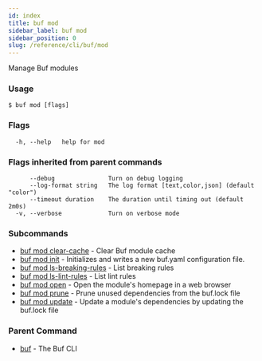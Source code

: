 ```yaml
---
id: index
title: buf mod
sidebar_label: buf mod
sidebar_position: 0
slug: /reference/cli/buf/mod
---
```

Manage Buf modules

### Usage
```terminal
$ buf mod [flags]
```

### Flags

```
  -h, --help   help for mod
```

### Flags inherited from parent commands

```
      --debug               Turn on debug logging
      --log-format string   The log format [text,color,json] (default "color")
      --timeout duration    The duration until timing out (default 2m0s)
  -v, --verbose             Turn on verbose mode
```

### Subcommands

* [buf mod clear-cache](mod/clear-cache)	 - Clear Buf module cache
* [buf mod init](mod/init)	 - Initializes and writes a new buf.yaml configuration file.
* [buf mod ls-breaking-rules](mod/ls-breaking-rules)	 - List breaking rules
* [buf mod ls-lint-rules](mod/ls-lint-rules)	 - List lint rules
* [buf mod open](mod/open)	 - Open the module's homepage in a web browser
* [buf mod prune](mod/prune)	 - Prune unused dependencies from the buf.lock file
* [buf mod update](mod/update)	 - Update a module's dependencies by updating the buf.lock file

### Parent Command

* [buf](../buf)	 - The Buf CLI
